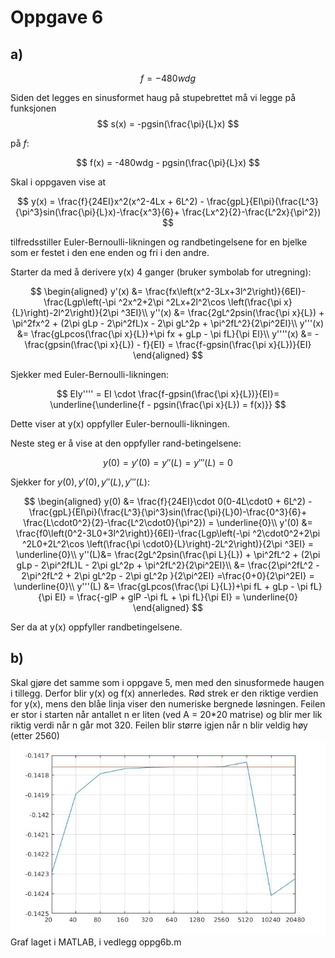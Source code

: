 # Oppgave 6

a)
---

$$
f = -480wdg
$$

Siden det legges en sinusformet haug på stupebrettet må vi legge på funksjonen $$
s(x) = -pgsin(\frac{\pi}{L}x)
$$

på $f$:

$$
f(x) = -480wdg - pgsin(\frac{\pi}{L}x)
$$

Skal i oppgaven vise at 

$$
y(x) = \frac{f}{24EI}x^2(x^2-4Lx + 6L^2) - \frac{gpL}{EI\pi}(\frac{L^3}{\pi^3}sin(\frac{\pi}{L}x)-\frac{x^3}{6}+ \frac{Lx^2}{2}-\frac{L^2x}{\pi^2})
$$

tilfredsstiller Euler-Bernoulli-likningen og randbetingelsene for en bjelke som er festet i den ene enden og fri i den andre.

Starter da med å derivere y(x) 4 ganger (bruker symbolab for utregning):

$$
\begin{aligned}
y'(x) &= \frac{fx\left(x^2-3Lx+3l^2\right)}{6EI}-\frac{Lgp\left(-\pi ^2x^2+2\pi ^2Lx+2l^2\cos \left(\frac{\pi x}{L}\right)-2l^2\right)}{2\pi ^3EI}\\
y''(x) &= \frac{2gL^2psin(\frac{\pi x}{L}) + \pi^2fx^2 + (2\pi gLp - 2\pi^2fL)x - 2\pi gL^2p + \pi^2fL^2}{2\pi^2EI}\\
y'''(x) &= \frac{gLpcos(\frac{\pi x}{L})+\pi fx + gLp - \pi fL}{\pi EI}\\
y''''(x) &= -\frac{gpsin(\frac{\pi x}{L}) - f}{EI} = \frac{f-gpsin(\frac{\pi x}{L})}{EI}
\end{aligned}
$$

Sjekker med Euler-Bernoulli-likningen: 

$$
EIy'''' = EI \cdot \frac{f-gpsin(\frac{\pi x}{L})}{EI}= \underline{\underline{f - pgsin(\frac{\pi x}{L}) = f(x)}}
$$

Dette viser at y(x) oppfyller Euler-bernoulli-likningen.

Neste steg er å vise at den oppfyller rand-betingelsene:

$$
y(0) = y'(0) = y''(L) = y'''(L) = 0
$$

Sjekker for $y(0), y'(0), y''(L), y'''(L):$


$$
\begin{aligned}
y(0) &= \frac{f}{24EI}\cdot 0(0-4L\cdot0 + 6L^2) - \frac{gpL}{EI\pi}(\frac{L^3}{\pi^3}sin(\frac{\pi}{L}0)-\frac{0^3}{6}+ \frac{L\cdot0^2}{2}-\frac{L^2\cdot0}{\pi^2}) = \underline{0}\\
y'(0) &= \frac{f0\left(0^2-3L0+3l^2\right)}{6EI}-\frac{Lgp\left(-\pi ^2\cdot0^2+2\pi ^2L0+2L^2\cos \left(\frac{\pi \cdot0}{L}\right)-2L^2\right)}{2\pi ^3EI} = \underline{0}\\
y''(L)&= \frac{2gL^2psin(\frac{\pi L}{L}) + \pi^2fL^2 + (2\pi gLp - 2\pi^2fL)L - 2\pi gL^2p + \pi^2fL^2}{2\pi^2EI}\\ &= \frac{2\pi^2fL^2 - 2\pi^2fL^2 + 2\pi gL^2p - 2\pi gL^2p }{2\pi^2EI} =\frac{0+0}{2\pi^2EI} = \underline{0}\\
y'''(L) &= \frac{gLpcos(\frac{\pi L}{L})+\pi fL + gLp - \pi fL}{\pi EI} = \frac{-glP + glP -\pi fL + \pi fL}{\pi EI} = \underline{0}
\end{aligned}
$$

Ser da at y(x) oppfyller randbetingelsene.

b)
---
Skal gjøre det samme som i oppgave 5, men med den sinusformede haugen i tillegg. Derfor blir y(x) og f(x) annerledes. 
Rød strek er den riktige verdien for y(x), mens den blåe linja viser den numeriske bergnede løsningen. 
Feilen er stor i starten når antallet n er liten (ved A = 20*20 matrise) og blir mer lik riktig verdi når n går mot 320. Feilen blir større igjen når n blir veldig høy (etter 2560)
![](6b_graf.jpg)
Graf laget i MATLAB, i vedlegg oppg6b.m
